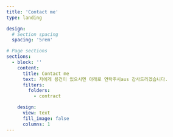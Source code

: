 ```yaml
---
title: 'Contact me'
type: landing

design:
  # Section spacing
  spacing: '5rem'

# Page sections
sections:
  - block: ''
    content:
      title: Contact me
      text: 저에게 용건이 있으시면 아래로 연락주시aus 감사드리겠습니다.
      filters:
        folders:
          - contract

    design:
      view: text
      fill_image: false
      columns: 1
---
```

